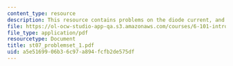 ```yaml
---
content_type: resource
description: This resource contains problems on the diode current, and circuit voltage.
file: https://ol-ocw-studio-app-qa.s3.amazonaws.com/courses/6-101-introductory-analog-electronics-laboratory-spring-2007/a5e5169906b36c97a894fcfb2de575df_st07_problemset_1.pdf
file_type: application/pdf
resourcetype: Document
title: st07_problemset_1.pdf
uid: a5e51699-06b3-6c97-a894-fcfb2de575df
---
```

